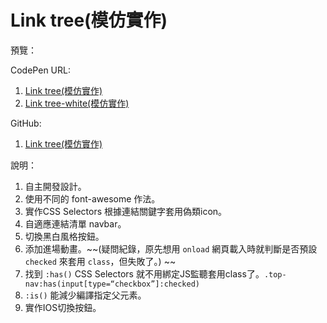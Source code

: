 # Link tree(模仿實作)

預覽：

CodePen URL:
1. [Link tree(模仿實作)](https://codepen.io/april808/pen/MWBKqyv)
1. [Link tree-white(模仿實作)](https://codepen.io/april808/pen/LYBGwvw)

GitHub:
1. [Link tree(模仿實作)](https://april808.github.io/link-tree/dist/index.html)

說明：

1. 自主開發設計。
1. 使用不同的 font-awesome 作法。
1. 實作CSS Selectors 根據連結關鍵字套用偽類icon。
1. 自適應連結清單 navbar。
1. 切換黑白風格按鈕。
1. 添加進場動畫。~~(疑問紀錄，原先想用 `onload` 網頁載入時就判斷是否預設 `checked` 來套用 `class`，但失敗了。) ~~
1. 找到 `:has()` CSS Selectors 就不用綁定JS監聽套用class了。`.top-nav:has(input[type=“checkbox”]:checked)` 
1. `:is()` 能減少編譯指定父元素。
2. 實作IOS切換按鈕。